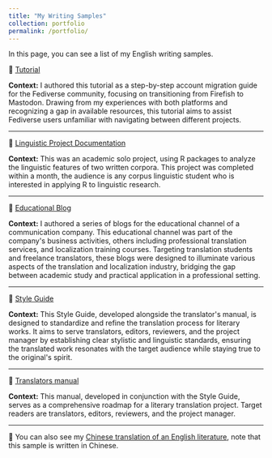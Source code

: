 ```yaml
---
title: "My Writing Samples"
collection: portfolio
permalink: /portfolio/
---
```


In this page, you can see a list of my English writing samples.

📌 [Tutorial](/my-web/files/tutorial) 

**Context:** I authored this tutorial as a step-by-step account migration guide for the Fediverse community, focusing on transitioning from Firefish to Mastodon. Drawing from my experiences with both platforms and recognizing a gap in available resources, this tutorial aims to assist Fediverse users unfamiliar with navigating between different projects.  

---
📌 [Linguistic Project Documentation](/my-web/files/project-documentation) 

**Context:** This was an academic solo project, using R packages to analyze the linguistic features of two written corpora. This project was completed within a month, the audience is any corpus linguistic student who is interested in applying R to linguistic research. 

---
📌 [Educational Blog](/my-web/files/translating-humor) 

**Context:** I authored a series of blogs for the educational channel of a communication company. This educational channel was part of the company's business activities, others including professional translation services, and localization training courses. Targeting translation students and freelance translators, these blogs were designed to illuminate various aspects of the translation and localization industry, bridging the gap between academic study and practical application in a professional setting.

---
📌 [Style Guide](/my-web/files/translation-style-guide) 

**Context:** This Style Guide, developed alongside the translator's manual, is designed to standardize and refine the translation process for literary works. It aims to serve translators, editors, reviewers, and the project manager by establishing clear stylistic and linguistic standards, ensuring the translated work resonates with the target audience while staying true to the original's spirit.

---
📌 [Translators manual](/my-web/files/translators-manual) 

**Context:** This manual, developed in conjunction with the Style Guide, serves as a comprehensive roadmap for a literary translation project. Target readers are translators, editors, reviewers, and the project manager. 

---
📌 You can also see my [Chinese translation of an English literature](/my-web/files/cn-translation), note that this sample is written in Chinese.
